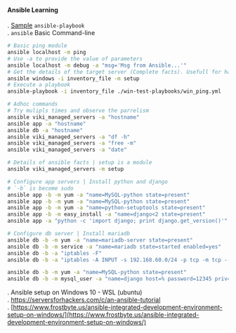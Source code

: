 #### Ansible Learning
. [Sample](sample-ansible-playbook.md) `ansible-playbook`  
. `ansible` Basic Command-line  

```bash
# Basic ping module
ansible localhost -m ping
# Use -a to provide the value of parameters
ansible localhost -m debug -a "msg='Msg from Ansible...'"
# Get the details of the target server (Complete facts). Usefull for hacks
ansible windows -i inventory_file -m setup
# Execute a playbook
ansible-playbook -i inventory_file ./win-test-playbooks/win_ping.yml
```
```bash
# Adhoc commands
# Try mulipls times and observe the parrelism
ansible viki_managed_servers -a "hostname"
ansible app -a "hostname"
ansible db -a "hostname"
ansible viki_managed_servers -a "df -h"
ansible viki_managed_servers -a "free -m"
ansible viki_managed_servers -a "date"

# Details of ansible facts | setup is a module
ansible viki_managed_servers -m setup

# Configure app servers | Install python and django 
# `-b` is become sudo
ansible app -b -m yum -a "name=MySQL-python state=present"
ansible app -b -m yum -a "name=MySQL-python state=present"
ansible app -b -m yum -a "name=python-setuptools state=present"
ansible app -b -m easy_install -a "name=django<2 state=present"
ansible app -a "python -c 'import django; print django.get_version()'"

# Configure db server | Install mariadb
ansible db -b -m yum -a "name=mariadb-server state=present"
ansible db -b -m service -a "name=mariadb state=started enabled=yes"
ansible db -b -a "iptables -F"
ansible db -b -a "iptables -A INPUT -s 192.168.60.0/24 -p tcp -m tcp --dport 3306 -j ACCEPT"

ansible db -b -m yum -a "name=MySQL-python state=present"
ansible db -b -m mysql_user -a "name=django host=% password=12345 priv=*.*:ALL state=present"

```


. Ansible setup on Windows 10 - WSL (ubuntu)  
. https://serversforhackers.com/c/an-ansible-tutorial   
. [https://www.frostbyte.us/ansible-integrated-development-environment-setup-on-windows/](https://www.frostbyte.us/ansible-integrated-development-environment-setup-on-windows/)
